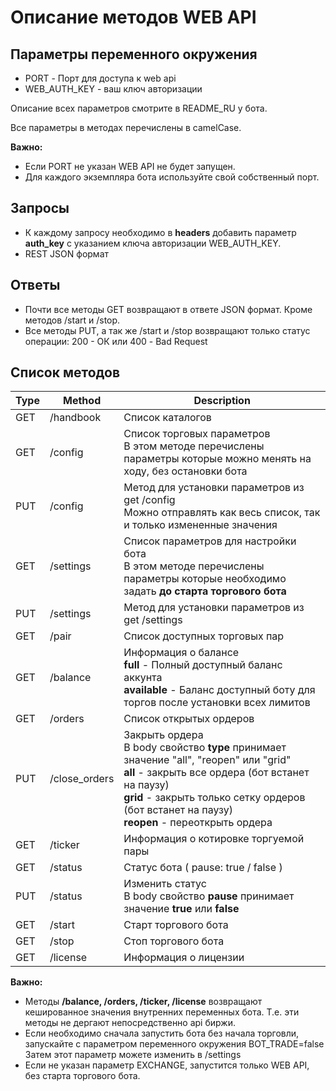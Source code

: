# Описание методов WEB API

## Параметры переменного окружения

* PORT - Порт для доступа к web api
* WEB_AUTH_KEY - ваш ключ авторизации

Описание всех параметров смотрите в README_RU у бота.

Все параметры в методах перечислены в camelCase.

**Важно:**

* Если PORT не указан WEB API не будет запущен.
* Для каждого экземпляра бота используйте свой собственный порт.

## Запросы

* К каждому запросу необходимо в **headers** добавить параметр **auth_key** с указанием ключа авторизации WEB_AUTH_KEY.
* REST JSON формат

## Ответы

* Почти все методы GET возвращают в ответе JSON формат. Кроме методов /start и /stop.
* Все методы PUT, а так же /start и /stop возвращают только статус операции: 200 - ОК или 400 - Bad Request


## Список методов

 Type | Method      | Description
------|-------------|------------
GET | /handbook     | Список каталогов
GET | /config       | Список торговых параметров<br>В этом методе перечислены параметры которые можно менять на ходу, без остановки бота
PUT | /config       | Метод для установки параметров из get /config<br> Можно отправлять как весь список, так и только измененные значения
GET | /settings     | Список параметров для настройки бота<br>В этом методе перечислены параметры которые необходимо задать **до старта торгового бота**
PUT | /settings     | Метод для установки параметров из get /settings
GET | /pair         | Список доступных торговых пар
GET | /balance      | Информация о балансе<br> **full** - Полный доступный баланс аккунта <br> **available** - Баланс доступный боту для торгов после установки всех лимитов
GET | /orders       | Список открытых ордеров
PUT | /close_orders | Закрыть ордера<br>В body свойство **type** принимает значение "all", "reopen" или "grid"<br> **all** - закрыть все ордера (бот встанет на паузу) <br> **grid** - закрыть только сетку ордеров (бот встанет на паузу) <br> **reopen** - переоткрыть ордера
GET | /ticker       | Информация о котировке торгуемой пары
GET | /status       | Статус бота ( pause: true / false )
PUT | /status       | Изменить статус<br> В body свойство **pause** принимает значение **true** или **false**
GET | /start        | Старт торгового бота
GET | /stop         | Стоп торгового бота
GET | /license      | Информация о лицензии

**Важно:**

* Методы **/balance, /orders, /ticker, /license** возвращают кешированное значения внутренних переменных бота. Т.е. эти методы не дергают непосредственно api биржи.
* Если необходимо сначала запустить бота без начала торговли, запускайте с параметром переменного окружения BOT_TRADE=false
Затем этот параметр можете изменить в /settings 
* Если не указан параметр EXCHANGE, запустится только WEB API, без старта торгового бота.
